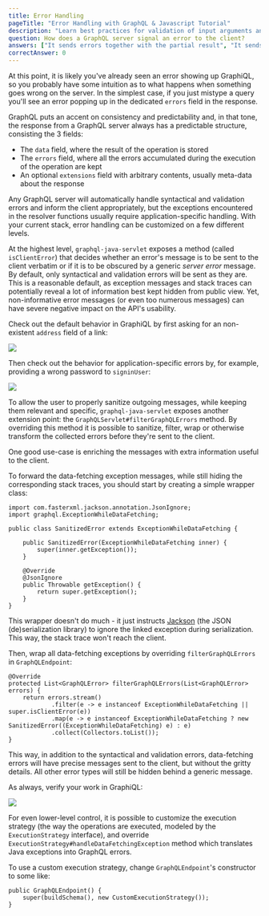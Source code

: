 ```yaml
---
title: Error Handling
pageTitle: "Error Handling with GraphQL & Javascript Tutorial"
description: "Learn best practices for validation of input arguments and implementing error handling in GraphQL with Javascript, Node.js & Express."
question: How does a GraphQL server signal an error to the client?
answers: ["It sends errors together with the partial result", "It sends errors instead of the result", "It sends an HTTP error code", "It sends null as the result"]
correctAnswer: 0
---
```


At this point, it is likely you've already seen an error showing up GraphiQL, so you probably have some intuition as to what happens when something goes wrong on the server. In the simplest case, if you just mistype a query you'll see an error popping up in the dedicated `errors` field in the response.

GraphQL puts an accent on consistency and predictability and, in that tone, the response from a GraphQL server always has a predictable structure, consisting the 3 fields:

* The `data` field, where the result of the operation is stored
* The `errors` field, where all the errors accumulated during the execution of the operation are kept
* An optional `extensions` field with arbitrary contents, usually meta-data about the response

Any GraphQL server will automatically handle syntactical and validation errors and inform the client appropriately, but the exceptions encountered in the resolver functions usually require application-specific handling. With your current stack, error handling can be customized on a few different levels.

At the highest level, `graphql-java-servlet` exposes a method (called `isClientError`) that decides whether an error's message is to be sent to the client verbatim or if it is to be obscured by a generic *server error* message. By default, only syntactical and validation errors will be sent as they are. This is a reasonable default, as exception messages and stack traces can potentially reveal a lot of information best kept hidden from public view. Yet, non-informative error messages (or even too numerous messages) can have severe negative impact on the API's usability.

Check out the default behavior in GraphiQL by first asking for an non-existent `address` field of a link:

![](http://i.imgur.com/ov6c4eQ.png)

Then check out the behavior for application-specific errors by, for example, providing a wrong password to `signinUser`:

![](http://i.imgur.com/fskuAah.png)

To allow the user to properly sanitize outgoing messages, while keeping them relevant and specific, `graphql-java-servlet` exposes another extension point: the `GraphQLServlet#filterGraphQLErrors` method. By overriding this method it is possible to sanitize, filter, wrap or otherwise transform the collected errors before they're sent to the client.

One good use-case is enriching the messages with extra information useful to the client.

<Instruction>

To forward the data-fetching exception messages, while still hiding the corresponding stack traces, you should start by creating a simple wrapper class:

```java(path=".../hackernews-graphql-java/src/main/java/com/howtographql/hackernews/SanitizedError.java")
import com.fasterxml.jackson.annotation.JsonIgnore;
import graphql.ExceptionWhileDataFetching;

public class SanitizedError extends ExceptionWhileDataFetching {
    
    public SanitizedError(ExceptionWhileDataFetching inner) {
        super(inner.getException());
    }

    @Override
    @JsonIgnore
    public Throwable getException() {
        return super.getException();
    }
}
```

</Instruction>

This wrapper doesn't do much - it just instructs [Jackson](https://github.com/FasterXML/jackson) (the JSON (de)serialization library) to ignore the linked exception during serialization. This way, the stack trace won't reach the client.

<Instruction>

Then, wrap all data-fetching exceptions by overriding `filterGraphQLErrors` in `GraphQLEndpoint`:

```java(path=".../hackernews-graphql-java/src/main/java/com/howtographql/hackernews/GraphQLEndpoint.java")
@Override
protected List<GraphQLError> filterGraphQLErrors(List<GraphQLError> errors) {
    return errors.stream()
            .filter(e -> e instanceof ExceptionWhileDataFetching || super.isClientError(e))
            .map(e -> e instanceof ExceptionWhileDataFetching ? new SanitizedError((ExceptionWhileDataFetching) e) : e)
            .collect(Collectors.toList());
}
```

</Instruction>

This way, in addition to the syntactical and validation errors, data-fetching errors will have precise messages sent to the client, but without the gritty details. All other error types will still be hidden behind a generic message.

As always, verify your work in GraphiQL:

![](http://i.imgur.com/aiH4DcK.png)

For even lower-level control, it is possible to customize the execution strategy (the way the operations are executed, modeled by the `ExecutionStrategy` interface), and  override `ExecutionStrategy#handleDataFetchingException` method which translates Java exceptions into GraphQL errors.

To use a custom execution strategy, change `GraphQLEndpoint`'s constructor to some like:

```java(nocopy)
public GraphQLEndpoint() {
    super(buildSchema(), new CustomExecutionStrategy());
} 
```
